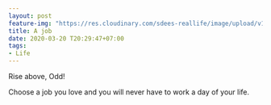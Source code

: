 ```yaml
---
layout: post
feature-img: "https://res.cloudinary.com/sdees-reallife/image/upload/v1555658919/sample_feature_img.png"
title: A job
date: 2020-03-20 T20:29:47+07:00
tags:
- Life
---
```

Rise above, Odd!

<i class="fa fa-child" style="color:plum"></i>

Choose a job you love and you will never have to work a day of your life.
